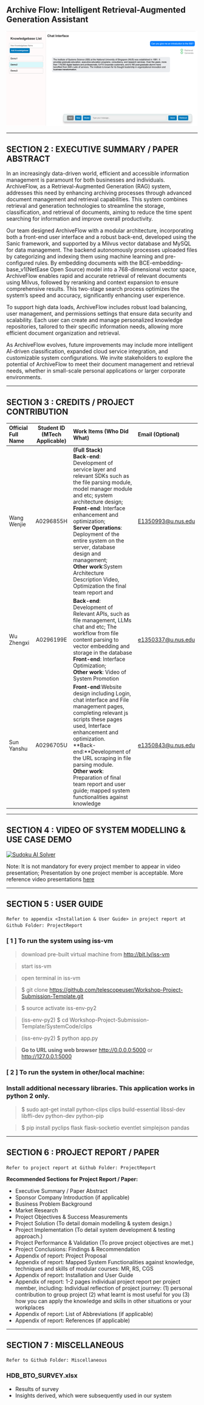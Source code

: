 ## Archive Flow: Intelligent Retrieval-Augmented Generation Assistant

<img src="./Miscellaneous/imgs/Demo1.png">

---

## SECTION 2 : EXECUTIVE SUMMARY / PAPER ABSTRACT
In an increasingly data-driven world, efficient and accessible information management is paramount for both businesses and individuals. ArchiveFlow, as a Retrieval-Augmented Generation (RAG) system, addresses this need by enhancing archiving processes through advanced document management and retrieval capabilities. This system combines retrieval and generation technologies to streamline the storage, classification, and retrieval of documents, aiming to reduce the time spent searching for information and improve overall productivity.

Our team designed ArchiveFlow with a modular architecture, incorporating both a front-end user interface and a robust back-end, developed using the Sanic framework, and supported by a Milvus vector database and MySQL for data management. The backend autonomously processes uploaded files by categorizing and indexing them using machine learning and pre-configured rules. By embedding documents with the BCE-embedding-base_v1(NetEase Open Source) model into a 768-dimensional vector space, ArchiveFlow enables rapid and accurate retrieval of relevant documents using Milvus, followed by reranking and context expansion to ensure comprehensive results. This two-stage search process optimizes the system’s speed and accuracy, significantly enhancing user experience.

To support high data loads, ArchiveFlow includes robust load balancing, user management, and permissions settings that ensure data security and scalability. Each user can create and manage personalized knowledge repositories, tailored to their specific information needs, allowing more efficient document organization and retrieval.

As ArchiveFlow evolves, future improvements may include more intelligent AI-driven classification, expanded cloud service integration, and customizable system configurations. We invite stakeholders to explore the potential of ArchiveFlow to meet their document management and retrieval needs, whether in small-scale personal applications or larger corporate environments.

---

## SECTION 3 : CREDITS / PROJECT CONTRIBUTION

| Official Full Name  | Student ID (MTech Applicable)  | Work Items (Who Did What) | Email (Optional) |
| :------------ |:---------------:| :-----| :-----|
| Wang Wenjie | A0296855H | **(Full Stack)**<br/>**Back-end**: Development of service layer and relevant SDKs such as the file parsing module, model manager module and etc; system architecture design;<br/>**Front-end**: Interface enhancement and optimization;<br/>**Server Operations**: Deployment of the entire system on the server, database design and management;<br/>**Other work**:System Architecture Description Video,  Optimization the final team report and | E1350993@u.nus.edu |
| Wu Zhengxi | A0296199E | **Back-end**: Development of Relevant APIs, such as file management, LLMs chat and etc; The workflow from file content parsing to vector embedding and storage in the database<br />**Front-end**: Interface Optimization;<br />**Other work**: Video of System Promotion | e1350337@u.nus.edu |
| Sun Yanshu | A0296705U | **Front-end**:Website design including Login, chat interface and File management pages, completing relevant js scripts these pages used,  Interface enhancement and optimization.<br />**Back-end:**Development of  the URL scraping in file parsing module.<br />**Other work**: Preparation of  final team report and user guide; mapped system functionalities against knowledge | e1350843@u.nus.edu |

---

## SECTION 4 : VIDEO OF SYSTEM MODELLING & USE CASE DEMO

[![Sudoku AI Solver](http://img.youtube.com/vi/-AiYLUjP6o8/0.jpg)](https://youtu.be/-AiYLUjP6o8 "Sudoku AI Solver")

Note: It is not mandatory for every project member to appear in video presentation; Presentation by one project member is acceptable. 
More reference video presentations [here](https://telescopeuser.wordpress.com/2018/03/31/master-of-technology-solution-know-how-video-index-2/ "video presentations")

---

## SECTION 5 : USER GUIDE

`Refer to appendix <Installation & User Guide> in project report at Github Folder: ProjectReport`

### [ 1 ] To run the system using iss-vm

> download pre-built virtual machine from http://bit.ly/iss-vm

> start iss-vm

> open terminal in iss-vm

> $ git clone https://github.com/telescopeuser/Workshop-Project-Submission-Template.git

> $ source activate iss-env-py2

> (iss-env-py2) $ cd Workshop-Project-Submission-Template/SystemCode/clips

> (iss-env-py2) $ python app.py

> **Go to URL using web browser** http://0.0.0.0:5000 or http://127.0.0.1:5000

### [ 2 ] To run the system in other/local machine:
### Install additional necessary libraries. This application works in python 2 only.

> $ sudo apt-get install python-clips clips build-essential libssl-dev libffi-dev python-dev python-pip

> $ pip install pyclips flask flask-socketio eventlet simplejson pandas

---
## SECTION 6 : PROJECT REPORT / PAPER

`Refer to project report at Github Folder: ProjectReport`

**Recommended Sections for Project Report / Paper:**
- Executive Summary / Paper Abstract
- Sponsor Company Introduction (if applicable)
- Business Problem Background
- Market Research
- Project Objectives & Success Measurements
- Project Solution (To detail domain modelling & system design.)
- Project Implementation (To detail system development & testing approach.)
- Project Performance & Validation (To prove project objectives are met.)
- Project Conclusions: Findings & Recommendation
- Appendix of report: Project Proposal
- Appendix of report: Mapped System Functionalities against knowledge, techniques and skills of modular courses: MR, RS, CGS
- Appendix of report: Installation and User Guide
- Appendix of report: 1-2 pages individual project report per project member, including: Individual reflection of project journey: (1) personal contribution to group project (2) what learnt is most useful for you (3) how you can apply the knowledge and skills in other situations or your workplaces
- Appendix of report: List of Abbreviations (if applicable)
- Appendix of report: References (if applicable)

---
## SECTION 7 : MISCELLANEOUS

`Refer to Github Folder: Miscellaneous`

### HDB_BTO_SURVEY.xlsx
* Results of survey
* Insights derived, which were subsequently used in our system
